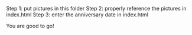 Step 1: put pictures in this folder 
Step 2: properly reference the pictures in index.html
Step 3: enter the anniversary date in index.html

You are good to go!